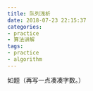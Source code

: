 ```yaml
---
title: 队列浅析
date: 2018-07-23 22:15:37
categories:
- practice
- 算法讲解
tags:
- practice
- algorithm
---
```

如题（再写一点凑凑字数。）

<!-- more -->
